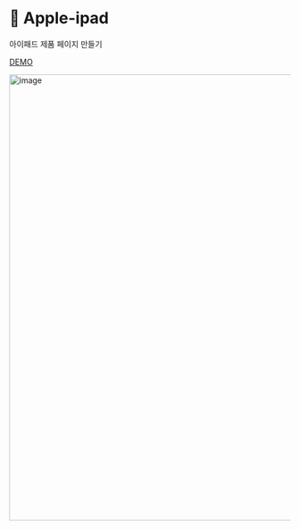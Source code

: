 # 🍏 Apple-ipad

아이패드 제품 페이지 만들기

[DEMO](https://apple-ipad-zeta.vercel.app/)

<img width="800" alt="image" src="https://github.com/olrlozl/apple-ipad/assets/108621930/7ce7cb72-5a27-4071-ba9d-dcef32b98c11">
